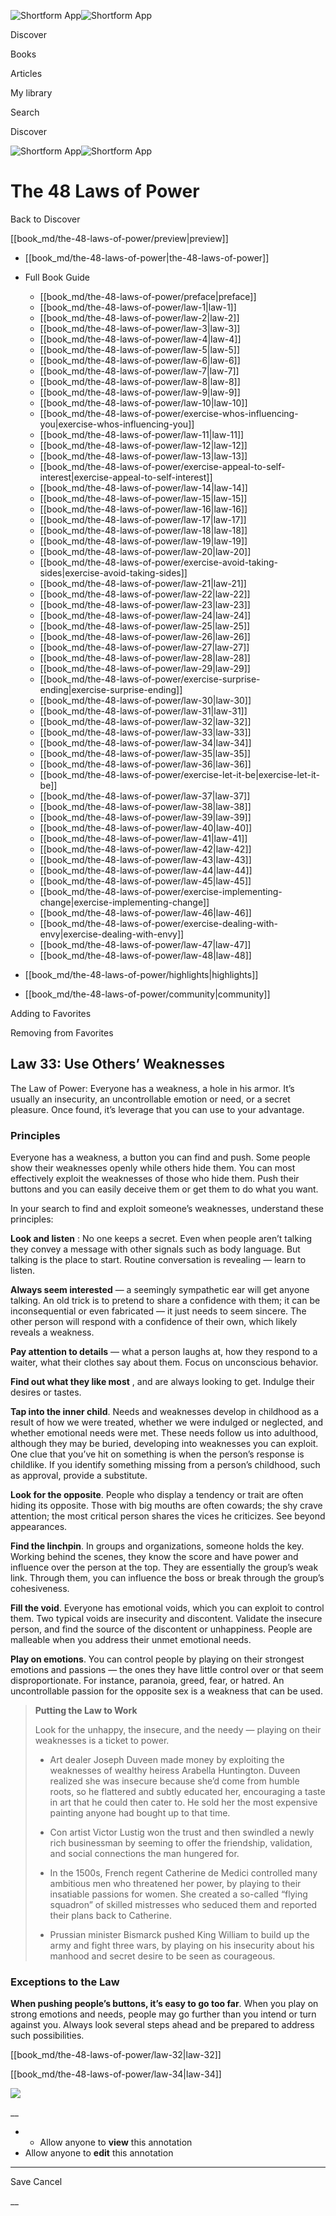 ![Shortform App](/img/logo.36a2399e.svg)![Shortform App](/img/logo-dark.70c1b072.svg)

Discover

Books

Articles

My library

Search

Discover

![Shortform App](/img/logo.36a2399e.svg)![Shortform App](/img/logo-dark.70c1b072.svg)

# The 48 Laws of Power

Back to Discover

[[book_md/the-48-laws-of-power/preview|preview]]

  * [[book_md/the-48-laws-of-power|the-48-laws-of-power]]
  * Full Book Guide

    * [[book_md/the-48-laws-of-power/preface|preface]]
    * [[book_md/the-48-laws-of-power/law-1|law-1]]
    * [[book_md/the-48-laws-of-power/law-2|law-2]]
    * [[book_md/the-48-laws-of-power/law-3|law-3]]
    * [[book_md/the-48-laws-of-power/law-4|law-4]]
    * [[book_md/the-48-laws-of-power/law-5|law-5]]
    * [[book_md/the-48-laws-of-power/law-6|law-6]]
    * [[book_md/the-48-laws-of-power/law-7|law-7]]
    * [[book_md/the-48-laws-of-power/law-8|law-8]]
    * [[book_md/the-48-laws-of-power/law-9|law-9]]
    * [[book_md/the-48-laws-of-power/law-10|law-10]]
    * [[book_md/the-48-laws-of-power/exercise-whos-influencing-you|exercise-whos-influencing-you]]
    * [[book_md/the-48-laws-of-power/law-11|law-11]]
    * [[book_md/the-48-laws-of-power/law-12|law-12]]
    * [[book_md/the-48-laws-of-power/law-13|law-13]]
    * [[book_md/the-48-laws-of-power/exercise-appeal-to-self-interest|exercise-appeal-to-self-interest]]
    * [[book_md/the-48-laws-of-power/law-14|law-14]]
    * [[book_md/the-48-laws-of-power/law-15|law-15]]
    * [[book_md/the-48-laws-of-power/law-16|law-16]]
    * [[book_md/the-48-laws-of-power/law-17|law-17]]
    * [[book_md/the-48-laws-of-power/law-18|law-18]]
    * [[book_md/the-48-laws-of-power/law-19|law-19]]
    * [[book_md/the-48-laws-of-power/law-20|law-20]]
    * [[book_md/the-48-laws-of-power/exercise-avoid-taking-sides|exercise-avoid-taking-sides]]
    * [[book_md/the-48-laws-of-power/law-21|law-21]]
    * [[book_md/the-48-laws-of-power/law-22|law-22]]
    * [[book_md/the-48-laws-of-power/law-23|law-23]]
    * [[book_md/the-48-laws-of-power/law-24|law-24]]
    * [[book_md/the-48-laws-of-power/law-25|law-25]]
    * [[book_md/the-48-laws-of-power/law-26|law-26]]
    * [[book_md/the-48-laws-of-power/law-27|law-27]]
    * [[book_md/the-48-laws-of-power/law-28|law-28]]
    * [[book_md/the-48-laws-of-power/law-29|law-29]]
    * [[book_md/the-48-laws-of-power/exercise-surprise-ending|exercise-surprise-ending]]
    * [[book_md/the-48-laws-of-power/law-30|law-30]]
    * [[book_md/the-48-laws-of-power/law-31|law-31]]
    * [[book_md/the-48-laws-of-power/law-32|law-32]]
    * [[book_md/the-48-laws-of-power/law-33|law-33]]
    * [[book_md/the-48-laws-of-power/law-34|law-34]]
    * [[book_md/the-48-laws-of-power/law-35|law-35]]
    * [[book_md/the-48-laws-of-power/law-36|law-36]]
    * [[book_md/the-48-laws-of-power/exercise-let-it-be|exercise-let-it-be]]
    * [[book_md/the-48-laws-of-power/law-37|law-37]]
    * [[book_md/the-48-laws-of-power/law-38|law-38]]
    * [[book_md/the-48-laws-of-power/law-39|law-39]]
    * [[book_md/the-48-laws-of-power/law-40|law-40]]
    * [[book_md/the-48-laws-of-power/law-41|law-41]]
    * [[book_md/the-48-laws-of-power/law-42|law-42]]
    * [[book_md/the-48-laws-of-power/law-43|law-43]]
    * [[book_md/the-48-laws-of-power/law-44|law-44]]
    * [[book_md/the-48-laws-of-power/law-45|law-45]]
    * [[book_md/the-48-laws-of-power/exercise-implementing-change|exercise-implementing-change]]
    * [[book_md/the-48-laws-of-power/law-46|law-46]]
    * [[book_md/the-48-laws-of-power/exercise-dealing-with-envy|exercise-dealing-with-envy]]
    * [[book_md/the-48-laws-of-power/law-47|law-47]]
    * [[book_md/the-48-laws-of-power/law-48|law-48]]
  * [[book_md/the-48-laws-of-power/highlights|highlights]]
  * [[book_md/the-48-laws-of-power/community|community]]



Adding to Favorites 

Removing from Favorites 

## Law 33: Use Others’ Weaknesses

The Law of Power: Everyone has a weakness, a hole in his armor. It’s usually an insecurity, an uncontrollable emotion or need, or a secret pleasure. Once found, it’s leverage that you can use to your advantage.

### Principles

Everyone has a weakness, a button you can find and push. Some people show their weaknesses openly while others hide them. You can most effectively exploit the weaknesses of those who hide them. Push their buttons and you can easily deceive them or get them to do what you want.

In your search to find and exploit someone’s weaknesses, understand these principles:

**Look and listen** : No one keeps a secret. Even when people aren’t talking they convey a message with other signals such as body language. But talking is the place to start. Routine conversation is revealing — learn to listen.

**Always seem interested** — a seemingly sympathetic ear will get anyone talking. An old trick is to pretend to share a confidence with them; it can be inconsequential or even fabricated — it just needs to seem sincere. The other person will respond with a confidence of their own, which likely reveals a weakness.

**Pay attention to details** — what a person laughs at, how they respond to a waiter, what their clothes say about them. Focus on unconscious behavior.

**Find out what they like most** , and are always looking to get. Indulge their desires or tastes.

**Tap into the inner child**. Needs and weaknesses develop in childhood as a result of how we were treated, whether we were indulged or neglected, and whether emotional needs were met. These needs follow us into adulthood, although they may be buried, developing into weaknesses you can exploit. One clue that you’ve hit on something is when the person’s response is childlike. If you identify something missing from a person’s childhood, such as approval, provide a substitute.

**Look for the opposite**. People who display a tendency or trait are often hiding its opposite. Those with big mouths are often cowards; the shy crave attention; the most critical person shares the vices he criticizes. See beyond appearances.

**Find the linchpin**. In groups and organizations, someone holds the key. Working behind the scenes, they know the score and have power and influence over the person at the top. They are essentially the group’s weak link. Through them, you can influence the boss or break through the group’s cohesiveness.

**Fill the void**. Everyone has emotional voids, which you can exploit to control them. Two typical voids are insecurity and discontent. Validate the insecure person, and find the source of the discontent or unhappiness. People are malleable when you address their unmet emotional needs.

**Play on emotions**. You can control people by playing on their strongest emotions and passions — the ones they have little control over or that seem disproportionate. For instance, paranoia, greed, fear, or hatred. An uncontrollable passion for the opposite sex is a weakness that can be used.

> **Putting the Law to Work**
> 
> Look for the unhappy, the insecure, and the needy — playing on their weaknesses is a ticket to power.
> 
>   * Art dealer Joseph Duveen made money by exploiting the weaknesses of wealthy heiress Arabella Huntington. Duveen realized she was insecure because she’d come from humble roots, so he flattered and subtly educated her, encouraging a taste in art that he could then cater to. He sold her the most expensive painting anyone had bought up to that time.
> 
>   * Con artist Victor Lustig won the trust and then swindled a newly rich businessman by seeming to offer the friendship, validation, and social connections the man hungered for.
> 
>   * In the 1500s, French regent Catherine de Medici controlled many ambitious men who threatened her power, by playing to their insatiable passions for women. She created a so-called “flying squadron” of skilled mistresses who seduced them and reported their plans back to Catherine.
> 
>   * Prussian minister Bismarck pushed King William to build up the army and fight three wars, by playing on his insecurity about his manhood and secret desire to be seen as courageous.
> 
> 


### Exceptions to the Law

**When pushing people’s buttons, it’s easy to go too far**. When you play on strong emotions and needs, people may go further than you intend or turn against you. Always look several steps ahead and be prepared to address such possibilities.

[[book_md/the-48-laws-of-power/law-32|law-32]]

[[book_md/the-48-laws-of-power/law-34|law-34]]

![](https://bat.bing.com/action/0?ti=56018282&Ver=2&mid=f63e45d3-dd0f-48a2-8e94-5dbf16e21a5a&sid=1711133063fa11eebdec89a8b8ae3bbc&vid=171147a063fa11eea7440fcfeb230d96&vids=0&msclkid=N&pi=0&lg=en-US&sw=800&sh=600&sc=24&nwd=1&tl=Shortform%20%7C%20Book&p=https%3A%2F%2Fwww.shortform.com%2Fapp%2Fbook%2Fthe-48-laws-of-power%2Flaw-33&r=&lt=398&evt=pageLoad&sv=1&rn=537076)

__

  *   * Allow anyone to **view** this annotation
  * Allow anyone to **edit** this annotation



* * *

Save Cancel

__



